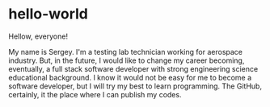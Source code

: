 # hello-world

Hellow, everyone!

My name is Sergey. I'm a testing lab technician working for aerospace industry. But, in the future, I would like to change my career becoming, eventually, a full stack software developer with strong engineering science educational background. I know it would not be easy for me to become a software developer, but I will try my best to learn programming. The GitHub, certainly, it the place where I can publish my codes.
